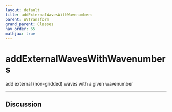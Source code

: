 ```yaml
---
layout: default
title: addExternalWavesWithWavenumbers
parent: WVTransform
grand_parent: Classes
nav_order: 65
mathjax: true
---
```


#  addExternalWavesWithWavenumbers

add external (non-gridded) waves with a given wavenumber


---

## Discussion

  
